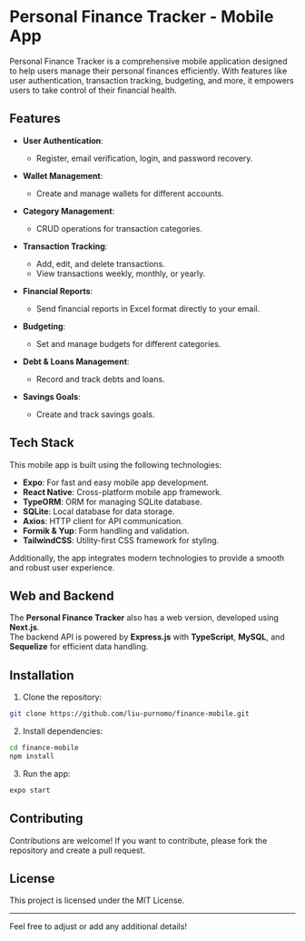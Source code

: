 # Personal Finance Tracker - Mobile App

Personal Finance Tracker is a comprehensive mobile application designed to help users manage their personal finances efficiently. With features like user authentication, transaction tracking, budgeting, and more, it empowers users to take control of their financial health.

## Features

- **User Authentication**: 
  - Register, email verification, login, and password recovery.
  
- **Wallet Management**: 
  - Create and manage wallets for different accounts.
  
- **Category Management**: 
  - CRUD operations for transaction categories.
  
- **Transaction Tracking**: 
  - Add, edit, and delete transactions.
  - View transactions weekly, monthly, or yearly.
  
- **Financial Reports**: 
  - Send financial reports in Excel format directly to your email.
  
- **Budgeting**: 
  - Set and manage budgets for different categories.
  
- **Debt & Loans Management**: 
  - Record and track debts and loans.
  
- **Savings Goals**: 
  - Create and track savings goals.

## Tech Stack

This mobile app is built using the following technologies:

- **Expo**: For fast and easy mobile app development.
- **React Native**: Cross-platform mobile app framework.
- **TypeORM**: ORM for managing SQLite database.
- **SQLite**: Local database for data storage.
- **Axios**: HTTP client for API communication.
- **Formik & Yup**: Form handling and validation.
- **TailwindCSS**: Utility-first CSS framework for styling.

Additionally, the app integrates modern technologies to provide a smooth and robust user experience.

## Web and Backend

The **Personal Finance Tracker** also has a web version, developed using **Next.js**.  
The backend API is powered by **Express.js** with **TypeScript**, **MySQL**, and **Sequelize** for efficient data handling.

## Installation

1. Clone the repository:

```bash
git clone https://github.com/liu-purnomo/finance-mobile.git
```

2. Install dependencies:

```bash
cd finance-mobile
npm install
```

3. Run the app:

```bash
expo start
```

## Contributing

Contributions are welcome! If you want to contribute, please fork the repository and create a pull request.

## License

This project is licensed under the MIT License.

---

Feel free to adjust or add any additional details!